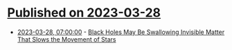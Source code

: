 # [Published on 2023-03-28](index.md)

* [2023-03-28, 07:00:00](https://science.slashdot.org/story/23/03/28/0036248/black-holes-may-be-swallowing-invisible-matter-that-slows-the-movement-of-stars?utm_source=rss1.0mainlinkanon&utm_medium=feed) - [Black Holes May Be Swallowing Invisible Matter That Slows the Movement of Stars](https://science.slashdot.org/story/23/03/28/0036248/black-holes-may-be-swallowing-invisible-matter-that-slows-the-movement-of-stars?utm_source=rss1.0mainlinkanon&utm_medium=feed)
